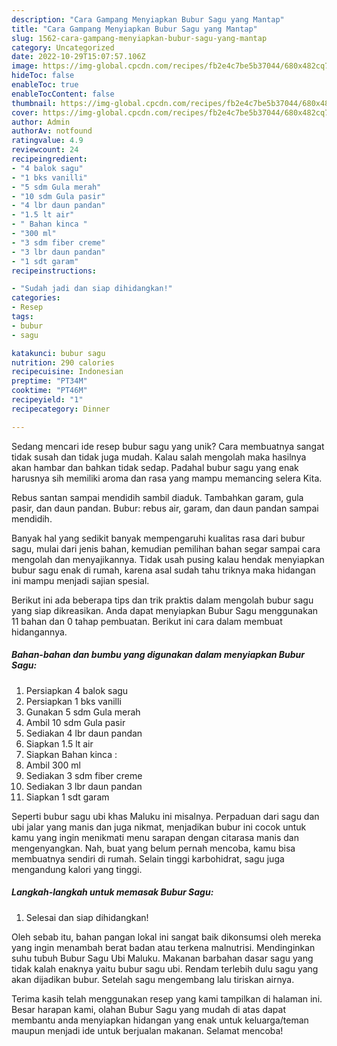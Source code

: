 ```yaml
---
description: "Cara Gampang Menyiapkan Bubur Sagu yang Mantap"
title: "Cara Gampang Menyiapkan Bubur Sagu yang Mantap"
slug: 1562-cara-gampang-menyiapkan-bubur-sagu-yang-mantap
category: Uncategorized
date: 2022-10-29T15:07:57.106Z
image: https://img-global.cpcdn.com/recipes/fb2e4c7be5b37044/680x482cq70/bubur-sagu-foto-resep-utama.jpg
hideToc: false
enableToc: true
enableTocContent: false
thumbnail: https://img-global.cpcdn.com/recipes/fb2e4c7be5b37044/680x482cq70/bubur-sagu-foto-resep-utama.jpg
cover: https://img-global.cpcdn.com/recipes/fb2e4c7be5b37044/680x482cq70/bubur-sagu-foto-resep-utama.jpg
author: Admin
authorAv: notfound
ratingvalue: 4.9
reviewcount: 24
recipeingredient:
- "4 balok sagu"
- "1 bks vanilli"
- "5 sdm Gula merah"
- "10 sdm Gula pasir"
- "4 lbr daun pandan"
- "1.5 lt air"
- " Bahan kinca "
- "300 ml"
- "3 sdm fiber creme"
- "3 lbr daun pandan"
- "1 sdt garam"
recipeinstructions:

- "Sudah jadi dan siap dihidangkan!"
categories:
- Resep
tags:
- bubur
- sagu

katakunci: bubur sagu 
nutrition: 290 calories
recipecuisine: Indonesian
preptime: "PT34M"
cooktime: "PT46M"
recipeyield: "1"
recipecategory: Dinner

---
```





Sedang mencari ide resep bubur sagu yang unik? Cara membuatnya sangat tidak susah dan tidak juga mudah. Kalau salah mengolah maka hasilnya akan hambar dan bahkan tidak sedap. Padahal bubur sagu yang enak harusnya sih memiliki aroma dan rasa yang mampu memancing selera Kita.





Rebus santan sampai mendidih sambil diaduk. Tambahkan garam, gula pasir, dan daun pandan. Bubur: rebus air, garam, dan daun pandan sampai mendidih.

Banyak hal yang sedikit banyak mempengaruhi kualitas rasa dari bubur sagu, mulai dari jenis bahan, kemudian pemilihan bahan segar sampai cara mengolah dan menyajikannya. Tidak usah pusing kalau hendak menyiapkan bubur sagu enak di rumah, karena asal sudah tahu triknya maka hidangan ini mampu menjadi sajian spesial.






Berikut ini ada beberapa tips dan trik praktis dalam mengolah bubur sagu yang siap dikreasikan. Anda dapat menyiapkan Bubur Sagu menggunakan 11 bahan dan 0 tahap pembuatan. Berikut ini cara dalam membuat hidangannya.

<!--inarticleads1-->

##### Bahan-bahan dan bumbu yang digunakan dalam menyiapkan Bubur Sagu:

1. Persiapkan 4 balok sagu
1. Persiapkan 1 bks vanilli
1. Gunakan 5 sdm Gula merah
1. Ambil 10 sdm Gula pasir
1. Sediakan 4 lbr daun pandan
1. Siapkan 1.5 lt air
1. Siapkan  Bahan kinca :
1. Ambil 300 ml
1. Sediakan 3 sdm fiber creme
1. Sediakan 3 lbr daun pandan
1. Siapkan 1 sdt garam


Seperti bubur sagu ubi khas Maluku ini misalnya. Perpaduan dari sagu dan ubi jalar yang manis dan juga nikmat, menjadikan bubur ini cocok untuk kamu yang ingin menikmati menu sarapan dengan citarasa manis dan mengenyangkan. Nah, buat yang belum pernah mencoba, kamu bisa membuatnya sendiri di rumah. Selain tinggi karbohidrat, sagu juga mengandung kalori yang tinggi. 

<!--inarticleads2-->

##### Langkah-langkah untuk memasak Bubur Sagu:


1. Selesai dan siap dihidangkan!

Oleh sebab itu, bahan pangan lokal ini sangat baik dikonsumsi oleh mereka yang ingin menambah berat badan atau terkena malnutrisi. Mendinginkan suhu tubuh Bubur Sagu Ubi Maluku. Makanan barbahan dasar sagu yang tidak kalah enaknya yaitu bubur sagu ubi. Rendam terlebih dulu sagu yang akan dijadikan bubur. Setelah sagu mengembang lalu tiriskan airnya. 

Terima kasih telah menggunakan resep yang kami tampilkan di halaman ini. Besar harapan kami, olahan Bubur Sagu yang mudah di atas dapat membantu anda menyiapkan hidangan yang enak untuk keluarga/teman maupun menjadi ide untuk berjualan makanan. Selamat mencoba!
